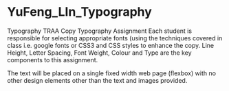 # YuFeng_LIn_Typography
Typography
TRAA Copy Typography Assignment
Each student is responsible for selecting appropriate fonts (using the techniques covered in class i.e. google fonts or CSS3 and CSS styles to enhance the copy. Line Height, Letter Spacing, Font Weight, Colour and Type are the key components to this assignment.

The text will be placed on a single fixed width web page (flexbox) with no other design elements other than the text and images provided.
